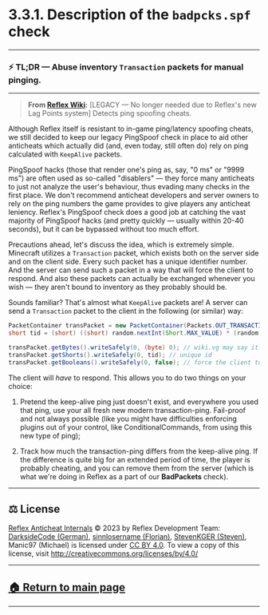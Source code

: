 # 3.3.1. Description of the `badpcks.spf` check

---
### ⚡️ TL;DR — Abuse inventory `Transaction` packets for manual pinging.
---




> **From [Reflex Wiki][reflex-wiki]:** [LEGACY — No longer needed due to Reflex's new Lag Points system] Detects ping spoofing cheats.






Although Reflex itself is resistant to in-game ping/latency spoofing cheats, we still decided to keep our legacy PingSpoof check in place to aid other anticheats which actually did (and, even today, still often do) rely on ping calculated with `KeepAlive` packets. 

PingSpoof hacks (those that render one's ping as, say, "0 ms" or "9999 ms") are often used as so-called "disablers" — they force many anticheats to just not analyze the user's behaviour, thus evading many checks in the first place. We don't recommend anticheat developers and server owners to rely on the ping numbers the game provides to give players any anticheat leniency. Reflex's PingSpoof check does a good job at catching the vast majority of PingSpoof hacks (and pretty quickly — usually within 20-40 seconds), but it can be bypassed without too much effort.

Precautions ahead, let's discuss the idea, which is extremely simple. Minecraft utilizes a `Transaction` packet, which exists both on the server side and on the client side. Every such packet has a unique identifier number. And the server can send such a packet in a way that will force the client to respond. And also these packets can actually be exchanged whenever you wish — they aren't bound to inventory as they probably should be.

Sounds familiar? That's almost what `KeepAlive` packets are! A server can send a `Transaction` packet to the client in the following (or similar) way:

```java
PacketContainer transPacket = new PacketContainer(Packets.OUT_TRANSACTION);
short tid = (short) ((short) random.nextInt(Short.MAX_VALUE) * (random.nextBoolean() ? 1 : -1));

transPacket.getBytes().writeSafely(0, (byte) 0); // wiki.vg may say it's "int" -- don't listen, it's "byte"
transPacket.getShorts().writeSafely(0, tid); // unique id
transPacket.getBooleans().writeSafely(0, false); // force the client to respond ("don't ignore")
```

The client will *have* to respond. This allows you to do two things on your choice:

1. Pretend the keep-alive ping just doesn't exist, and everywhere you used that ping, use your all fresh new modern transaction-ping. Fail-proof and not always possible (like you might have difficulties enforcing plugins out of your control, like ConditionalCommands, from using this new type of ping);

2. Track how much the transaction-ping differs from the keep-alive ping. If the difference is quite big for an extended period of time, the player is probably cheating, and you can remove them from the server (which is what we're doing in Reflex as a part of our **BadPackets** check).






---

## ⚖️ License

[Reflex Anticheat Internals][reflex-anticheat-internals] © 2023 by Reflex Development Team: [DarksideCode (German)][dev-german], [sinnlosername (Florian)][dev-florian], [StevenKGER (Steven)][dev-steven], Manic97 (Michael) is licensed under [CC BY 4.0][license]. To view a copy of this license, visit http://creativecommons.org/licenses/by/4.0/

[license]: http://creativecommons.org/licenses/by/4.0

[reflex-anticheat-internals]: https://github.com/MeGysssTaa/reflex-anticheat-internals

[dev-german]: https://github.com/MeGysssTaa

[dev-florian]: https://github.com/sinnlosername

[dev-steven]: https://github.com/StevenKGER

---

## [🏠 Return to main page][reflex-anticheat-internals]

---








[reflex-wiki]: https://github.com/MeGysssTaa/ReflexIssueTracker/wiki

